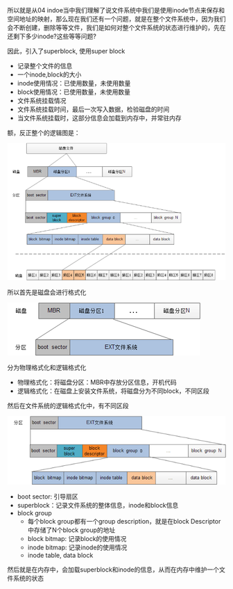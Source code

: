 所以就是从04 indoe当中我们理解了说文件系统中我们是使用inode节点来保存和空间地址的映射，那么现在我们还有一个问题，就是在整个文件系统中，因为我们会不断创建，删除等等文件，我们是如何对整个文件系统的状态进行维护的，先在还剩下多少inode?这些等等问题?

因此，引入了superblock, 使用super block

+ 记录整个文件的信息
+ 一个inode,block的大小
+ inode使用情况：已使用数量，未使用数量
+ block使用情况：已使用数量，未使用数量
+ 文件系统挂载情况
+ 文件系统挂载时间，最后一次写入数据，检验磁盘的时间
+ 当文件系统挂载时，这部分信息会加载到内存中，并常驻内存

额，反正整个的逻辑图是：

![文件在磁盘上的存储](imgs/文件在磁盘上的存储.png)

所以首先是磁盘会进行格式化

![磁盘格式化](imgs/磁盘格式化.png)

分为物理格式化和逻辑格式化
+ 物理格式化：将磁盘分区：MBR中存放分区信息，开机代码
+ 逻辑格式化：在磁盘上安装文件系统，将磁盘分为不同block，不同区段

然后在文件系统的逻辑格式化中，有不同区段

![逻辑格式化](imgs/逻辑格式化.png)

+ boot sector: 引导扇区
+ superblock：记录文件系统的整体信息，inode和block信息
+ block group
  + 每个block group都有一个group description，就是在block Descriptor中存储了N个block group的地址
  + block bitmap: 记录block的使用情况
  + inode bitmap: 记录inode的使用情况
  + inode table, data block

然后就是在内存中，会加载superblock和inode的信息，从而在内存中维护一个文件系统的状态


